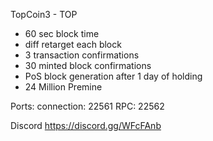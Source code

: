 
TopCoin3 - TOP

- 60 sec block time
- diff retarget each block
- 3 transaction confirmations
- 30 minted block confirmations
- PoS block generation after 1 day of holding
- 24 Million Premine 

Ports:
connection:	22561
RPC:			22562

Discord  https://discord.gg/WFcFAnb
